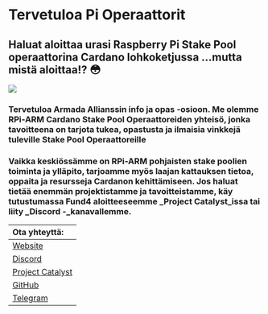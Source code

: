 # Tervetuloa Pi Operaattorit

## Haluat aloittaa urasi Raspberry Pi Stake Pool operaattorina Cardano lohkoketjussa ...mutta mistä aloittaa!? 😳

![](.gitbook/assets/download-6-.jpeg)

### **Tervetuloa Armada Allianssin info ja opas -osioon. Me olemme** RPi-ARM Cardano Stake Pool Opera**attoreiden yhteisö, jonka tavoitteena on tarjota tukea, opastusta ja ilmaisia vinkkejä tuleville Stake Pool Operaattoreille** 

### Vaikka keskiössämme on RPi-ARM pohjaisten stake poolien toiminta ja ylläpito, tarjoamme myös laajan kattauksen tietoa, oppaita ja resursseja Cardanon kehittämiseen. Jos haluat tietää enemmän projektistamme ja tavoitteistamme, käy tutustumassa Fund4 aloitteeseemme _Project Catalyst_issa tai liity _Discord -_kanavallemme. 

| Ota yhteyttä: |
| :--- |
| [Website](https://armada-alliance.com) |
| [Discord](https://discord.com/channels/815680220827746364/815680224460931074) |
| [Project Catalyst ](https://cardano.ideascale.com/a/dtd/ARMing-Cardano/340480-48088#idea-tab-comments) |
| [GitHub](https://github.com/armada-alliance) |
| [Telegram](https://t.me/joinchat/FeKTCBu-pn5OUZUz4joF2w) |



